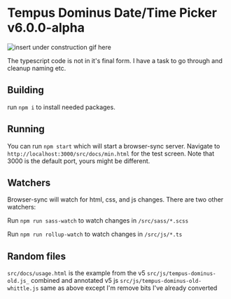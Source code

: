 # Tempus Dominus Date/Time Picker v6.0.0-alpha

![insert under construction gif here](https://media.tenor.com/images/5a75aa3a4dbbcdc3f8fc25d68eebb961/tenor.gif)

The typescript code is not in it's final form. I have a task to go through and cleanup naming etc.

## Building
run `npm i` to install needed packages.

## Running

You can run `npm start` which will start a browser-sync server. Navigate to `http://localhost:3000/src/docs/min.html` for the test screen. Note that 3000 is the default port, yours might be different.

## Watchers
Browser-sync will watch for html, css, and js changes. There are two other watchers:

Run `npm run sass-watch` to watch changes in `/src/sass/*.scss`

Run `npm run rollup-watch` to watch changes in `/src/js/*.ts`

## Random files

`src/docs/usage.html` is the example from the v5
`src/js/tempus-dominus-old.js_` combined and annotated v5 js
`src/js/tempus-dominus-old-whittle.js` same as above except I'm remove bits I've already converted
